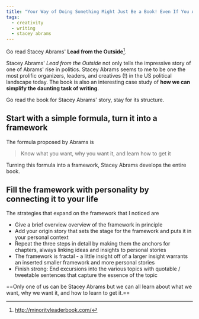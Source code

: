 ```yaml
---
title: "Your Way of Doing Something Might Just Be a Book! Even If You Are Not Stacey Abrams"
tags:
  - creativity
  - writing
  - stacey abrams
---
```


Go read Stacey Abrams' **Lead from the Outside**[^1].

<!--more-->
Stacey Abrams' *Lead from the Outside* not only tells the impressive story of one of Abrams' rise in politics. Stacey Abrams seems to me to be one the most prolific organizers, leaders, and creatives (!) in the US political landscape today. The book is also an interesting case study of **how we can simplify the daunting task of writing**.

Go read the book for Stacey Abrams' story, stay for its structure.

## Start with a simple formula, turn it into a framework

The formula proposed by Abrams is

> Know what you want, why you want it, and learn how to get it 

Turning this formula into a framework, Stacey Abrams develops the entire book.

## Fill the framework with personality by connecting it to your life

The strategies that expand on the framework that I noticed are

* Give a brief overview overview of the framework in principle
* Add your origin story that sets the stage for the framework and puts it in your personal context
* Repeat the three steps in detail by making them the anchors for chapters, always linking ideas and insights to personal stories
* The framework is fractal - a little insight off of a larger insight warrants an inserted smaller framework and more personal stories
* Finish strong: End excursions into the various topics with quotable / tweetable sentences that capture the essence of the topic

==Only one of us can be Stacey Abrams but we can all learn about what we want, why we want it, and how to learn to get it.==


[^1]: http://minorityleaderbook.com/
